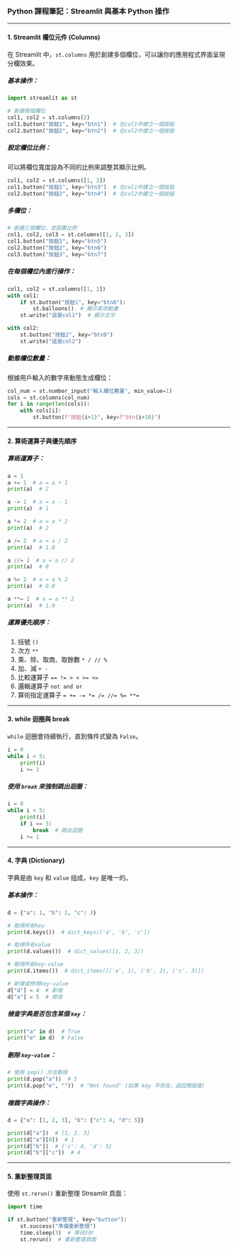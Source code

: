 ### Python 課程筆記：Streamlit 與基本 Python 操作

---

#### **1. Streamlit 欄位元件 (Columns)**

在 Streamlit 中，`st.columns` 用於創建多個欄位，可以讓你的應用程式界面呈現分欄效果。

##### 基本操作：

```python
import streamlit as st

# 創建兩個欄位
col1, col2 = st.columns(2)
col1.button("按鈕1", key="btn1")  # 在col1中建立一個按鈕
col2.button("按鈕2", key="btn2")  # 在col2中建立一個按鈕
```

##### 設定欄位比例：

可以將欄位寬度設為不同的比例來調整其顯示比例。

```python
col1, col2 = st.columns([1, 2])
col1.button("按鈕1", key="btn3")  # 在col1中建立一個按鈕
col2.button("按鈕2", key="btn4")  # 在col2中建立一個按鈕
```

##### 多欄位：

```python
# 創建三個欄位，並設置比例
col1, col2, col3 = st.columns([1, 2, 3])
col1.button("按鈕1", key="btn5")
col2.button("按鈕2", key="btn6")
col3.button("按鈕3", key="btn7")
```

##### 在每個欄位內進行操作：

```python
col1, col2 = st.columns([1, 2])
with col1:
    if st.button("按鈕1", key="btn8"):
        st.balloons()  # 顯示氣球動畫
    st.write("這是col1")  # 顯示文字

with col2:
    st.button("按鈕2", key="btn9")
    st.write("這是col2")
```

##### 動態欄位數量：

根據用戶輸入的數字來動態生成欄位：

```python
col_num = st.number_input("輸入欄位數量", min_value=1)
cols = st.columns(col_num)
for i in range(len(cols)):
    with cols[i]:
        st.button(f"按鈕{i+1}", key=f"btn{i+10}")
```

---

#### **2. 算術運算子與優先順序**

##### 算術運算子：

```python
a = 1
a += 1  # a = a + 1
print(a)  # 2

a -= 1  # a = a - 1
print(a)  # 1

a *= 2  # a = a * 2
print(a)  # 2

a /= 2  # a = a / 2
print(a)  # 1.0

a //= 2  # a = a // 2
print(a)  # 0

a %= 2  # a = a % 2
print(a)  # 0.0

a **= 2  # a = a ** 2
print(a)  # 1.0
```

##### 運算優先順序：

1. 括號 `()`
2. 次方 `**`
3. 乘、除、取商、取餘數 `* / // %`
4. 加、減 `+ -`
5. 比較運算子 `== != > < >= <=`
6. 邏輯運算子 `not and or`
7. 算術指定運算子 `= += -= *= /= //= %= **=`

---

#### **3. while 迴圈與 break**

`while` 迴圈會持續執行，直到條件式變為 `False`。

```python
i = 0
while i < 5:
    print(i)
    i += 1
```

##### 使用 `break` 來強制跳出迴圈：

```python
i = 0
while i < 5:
    print(i)
    if i == 3:
        break  # 跳出迴圈
    i += 1
```

---

#### **4. 字典 (Dictionary)**

字典是由 `key` 和 `value` 组成，`key` 是唯一的。

##### 基本操作：

```python
d = {"a": 1, "b": 2, "c": 3}

# 取得所有key
print(d.keys())  # dict_keys(['a', 'b', 'c'])

# 取得所有value
print(d.values())  # dict_values([1, 2, 3])

# 取得所有key-value
print(d.items())  # dict_items([('a', 1), ('b', 2), ('c', 3)])

# 新增或修改key-value
d["d"] = 4  # 新增
d["a"] = 5  # 修改
```

##### 檢查字典是否包含某個 `key`：

```python
print("a" in d)  # True
print("e" in d)  # False
```

##### 刪除 `key-value`：

```python
# 使用 pop() 方法刪除
print(d.pop("a"))  # 5
print(d.pop("e", ""))  # "Not found" (如果 key 不存在，返回預設值)
```

##### 複雜字典操作：

```python
d = {"a": [1, 2, 3], "b": {"c": 4, "d": 5}}

print(d["a"])  # [1, 2, 3]
print(d["a"][0])  # 1
print(d["b"])  # {'c': 4, 'd': 5}
print(d["b"]["c"])  # 4
```

---

#### **5. 重新整理頁面**

使用 `st.rerun()` 重新整理 Streamlit 頁面：

```python
import time

if st.button("重新整理", key="button"):
    st.success("準備重新整理")
    time.sleep(3)  # 等待3秒
    st.rerun()  # 重新整理頁面
```
